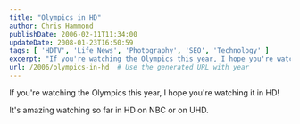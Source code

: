```yaml
---
title: "Olympics in HD"
author: Chris Hammond
publishDate: 2006-02-11T11:34:00
updateDate: 2008-01-23T16:50:59
tags: [ 'HDTV', 'Life News', 'Photography', 'SEO', 'Technology' ]
excerpt: "If you're watching the Olympics this year, I hope you're watching it in HD! It's amazing watching so far in HD on NBC or on..."
url: /2006/olympics-in-hd  # Use the generated URL with year
---
```

<P>If you're watching the Olympics this year, I hope you're watching it in HD!</P> <P>It's amazing watching so far in HD on NBC or on UHD.</P>
